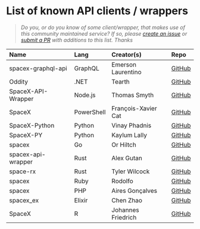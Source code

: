 # List of known API clients / wrappers

> _Do you, or do you know of some client/wrapper, that makes use of this community maintained service? If so, please [create an issue](https://github.com/r-spacex/SpaceX-API/issues/new) or [submit a PR](https://github.com/r-spacex/SpaceX-API/blob/master/CONTRIBUTING.md) with additions to this list. Thanks_

|Name|Lang|Creator(s)|Repo|
|:---|:---|:---|:---|
| spacex-graphql-api | GraphQL | Emerson Laurentino | [GitHub](https://github.com/emersonlaurentino/spacex-qraphql-api) |
| Oddity | .NET  | Tearth | [GitHub](https://github.com/Tearth/Oddity) |
| SpaceX-API-Wrapper | Node.js | Thomas Smyth | [GitHub](https://github.com/Thomas-Smyth/SpaceX-API-Wrapper) |
| SpaceX | PowerShell | François-Xavier Cat | [GitHub](https://github.com/lazywinadmin/SpaceX) |
| SpaceX-Python | Python | Vinay Phadnis | [GitHub](https://github.com/phadnisvinay30/SpaceX-Python) |
| SpaceX-PY | Python | Kaylum Lally | [GitHub](https://github.com/HiKaylum/SpaceX-PY) |
| spacex | Go | Or Hiltch | [GitHub](https://github.com/orcaman/spacex) |
| spacex-api-wrapper | Rust | Alex Gutan | [GitHub](https://github.com/AGutan/spacex-api-wrapper)|
| space-rx | Rust | Tyler Wilcock | [GitHub](https://github.com/twilco/space-rx) |
| spacex | Ruby | Rodolfo | [GitHub](https://github.com/rodolfobandeira/spacex) |
| spacex | PHP | Aires Gonçalves | [GitHub](https://github.com/airesvsg/spacex) |
| spacex_ex | Elixir | Chen Zhao | [GitHub](https://github.com/crunchysoul/spacex_ex) |
| SpaceX | R | Johannes Friedrich | [GitHub](https://github.com/JohannesFriedrich/SpaceX) |
